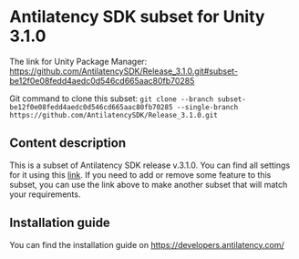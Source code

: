 # Antilatency SDK subset for Unity 3.1.0

The link for Unity Package Manager: https://github.com/AntilatencySDK/Release_3.1.0.git#subset-be12f0e08fedd4aedc0d546cd665aac80fb70285

Git command to clone this subset: `git clone --branch subset-be12f0e08fedd4aedc0d546cd665aac80fb70285 --single-branch https://github.com/AntilatencySDK/Release_3.1.0.git`

## Content description

This is a subset of Antilatency SDK release v.3.1.0. You can find all settings for it using this [link](https://developers.antilatency.com/Sdk/Configurator_en.html#{"Libraries":{"AltEnvironmentHorizontalGrid":true,"AltEnvironmentPillars":true,"AltEnvironmentSelector":true,"AltTracking":true,"Bracer":false,"DeviceNetwork":true,"HardwareExtensionInterface":true,"RadioMetrics":true,"StorageClient":true,"TrackingAlignment":true},"OS":{"Android":{"aar":true},"WinRT":{"arm64-v8a":true,"armeabi-v7a":true,"x64":true},"Windows":{"x64":true,"x86":false}},"Release":"3.1.0","Target":"Unity","TargetSettings":{"Components":{"AltEnvironmentComponents":true,"AltTrackingComponents":true,"BracerComponents":false,"DeviceNetworkComponents":true,"StorageClientComponents":true},"MathTypes":"UnityEngine.Math","UnityComponents":true,"UnityVersion":"2019.x"}}). If you need to add or remove some feature to this subset, you can use the link above to make another subset that will match your requirements.

## Installation guide

You can find the installation guide on https://developers.antilatency.com/